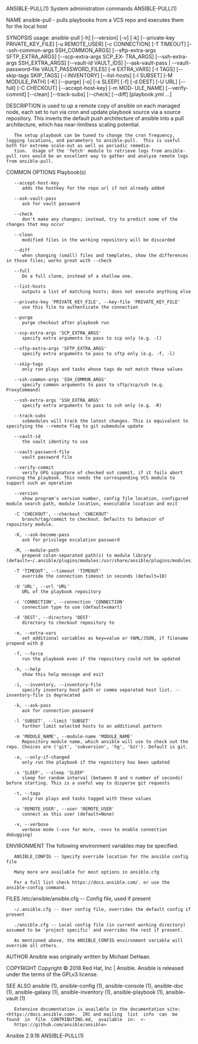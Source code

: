 ANSIBLE-PULL(1)                                                                  System administration commands                                                                 ANSIBLE-PULL(1)

NAME
       ansible-pull - pulls playbooks from a VCS repo and executes them for the local host

SYNOPSIS
       usage: ansible-pull [-h] [--version] [-v] [-k]
              [--private-key  PRIVATE_KEY_FILE] [-u REMOTE_USER] [-c CONNECTION] [-T TIMEOUT] [--ssh-common-args SSH_COMMON_ARGS] [--sftp-extra-args SFTP_EXTRA_ARGS] [--scp-extra-args SCP_EX‐
              TRA_ARGS] [--ssh-extra-args SSH_EXTRA_ARGS] [--vault-id VAULT_IDS] [--ask-vault-pass  |  --vault-password-file  VAULT_PASSWORD_FILES]  [-e  EXTRA_VARS]  [-t  TAGS]  [--skip-tags
              SKIP_TAGS]  [-i INVENTORY] [--list-hosts] [-l SUBSET] [-M MODULE_PATH] [-K] [--purge] [-o] [-s SLEEP] [-f] [-d DEST] [-U URL] [--full] [-C CHECKOUT] [--accept-host-key] [-m MOD‐
              ULE_NAME] [--verify-commit] [--clean] [--track-subs] [--check] [--diff] [playbook.yml ...]

DESCRIPTION
       is used to up a remote copy of ansible on each managed node, each set to run via cron and update playbook source via a source repository.  This inverts the default push architecture of
       ansible into a pull architecture, which has near-limitless scaling potential.

       The setup playbook can be tuned to change the cron frequency, logging locations, and parameters to ansible-pull.  This is useful both for extreme scale-out as well as periodic remedia‐
       tion.  Usage of the 'fetch' module to retrieve logs from ansible-pull runs would be an excellent way to gather and analyze remote logs from ansible-pull.

COMMON OPTIONS
          Playbook(s)

       --accept-host-key
          adds the hostkey for the repo url if not already added

       --ask-vault-pass
          ask for vault password

       --check
          don't make any changes; instead, try to predict some of the changes that may occur

       --clean
          modified files in the working repository will be discarded

       --diff
          when changing (small) files and templates, show the differences in those files; works great with --check

       --full
          Do a full clone, instead of a shallow one.

       --list-hosts
          outputs a list of matching hosts; does not execute anything else

       --private-key 'PRIVATE_KEY_FILE', --key-file 'PRIVATE_KEY_FILE'
          use this file to authenticate the connection

       --purge
          purge checkout after playbook run

       --scp-extra-args 'SCP_EXTRA_ARGS'
          specify extra arguments to pass to scp only (e.g. -l)

       --sftp-extra-args 'SFTP_EXTRA_ARGS'
          specify extra arguments to pass to sftp only (e.g. -f, -l)

       --skip-tags
          only run plays and tasks whose tags do not match these values

       --ssh-common-args 'SSH_COMMON_ARGS'
          specify common arguments to pass to sftp/scp/ssh (e.g. ProxyCommand)

       --ssh-extra-args 'SSH_EXTRA_ARGS'
          specify extra arguments to pass to ssh only (e.g. -R)

       --track-subs
          submodules will track the latest changes. This is equivalent to specifying the --remote flag to git submodule update

       --vault-id
          the vault identity to use

       --vault-password-file
          vault password file

       --verify-commit
          verify GPG signature of checked out commit, if it fails abort running the playbook. This needs the corresponding VCS module to support such an operation

       --version
          show program's version number, config file location, configured module search path, module location, executable location and exit

       -C 'CHECKOUT', --checkout 'CHECKOUT'
          branch/tag/commit to checkout. Defaults to behavior of repository module.

       -K, --ask-become-pass
          ask for privilege escalation password

       -M, --module-path
          prepend colon-separated path(s) to module library (default=~/.ansible/plugins/modules:/usr/share/ansible/plugins/modules)

       -T 'TIMEOUT', --timeout 'TIMEOUT'
          override the connection timeout in seconds (default=10)

       -U 'URL', --url 'URL'
          URL of the playbook repository

       -c 'CONNECTION', --connection 'CONNECTION'
          connection type to use (default=smart)

       -d 'DEST', --directory 'DEST'
          directory to checkout repository to

       -e, --extra-vars
          set additional variables as key=value or YAML/JSON, if filename prepend with @

       -f, --force
          run the playbook even if the repository could not be updated

       -h, --help
          show this help message and exit

       -i, --inventory, --inventory-file
          specify inventory host path or comma separated host list. --inventory-file is deprecated

       -k, --ask-pass
          ask for connection password

       -l 'SUBSET', --limit 'SUBSET'
          further limit selected hosts to an additional pattern

       -m 'MODULE_NAME', --module-name 'MODULE_NAME'
          Repository module name, which ansible will use to check out the repo. Choices are ('git', 'subversion', 'hg', 'bzr'). Default is git.

       -o, --only-if-changed
          only run the playbook if the repository has been updated

       -s 'SLEEP', --sleep 'SLEEP'
          sleep for random interval (between 0 and n number of seconds) before starting. This is a useful way to disperse git requests

       -t, --tags
          only run plays and tasks tagged with these values

       -u 'REMOTE_USER', --user 'REMOTE_USER'
          connect as this user (default=None)

       -v, --verbose
          verbose mode (-vvv for more, -vvvv to enable connection debugging)

ENVIRONMENT
       The following environment variables may be specified.

       ANSIBLE_CONFIG -- Specify override location for the ansible config file

       Many more are available for most options in ansible.cfg

       For a full list check https://docs.ansible.com/. or use the ansible-config command.

FILES
       /etc/ansible/ansible.cfg -- Config file, used if present

       ~/.ansible.cfg -- User config file, overrides the default config if present

       ./ansible.cfg -- Local config file (in current working directory) assumed to be 'project specific' and overrides the rest if present.

       As mentioned above, the ANSIBLE_CONFIG environment variable will override all others.

AUTHOR
       Ansible was originally written by Michael DeHaan.

COPYRIGHT
       Copyright © 2018 Red Hat, Inc | Ansible.  Ansible is released under the terms of the GPLv3 license.

SEE ALSO
       ansible (1), ansible-config (1), ansible-console (1), ansible-doc (1), ansible-galaxy (1), ansible-inventory (1), ansible-playbook (1), ansible-vault (1)

       Extensive documentation is available in the documentation site: <https://docs.ansible.com>.  IRC and mailing  list  info  can  be  found  in  file  CONTRIBUTING.md,  available  in:  <‐
       https://github.com/ansible/ansible>

Ansible 2.9.16                                                                                                                                                                  ANSIBLE-PULL(1)
